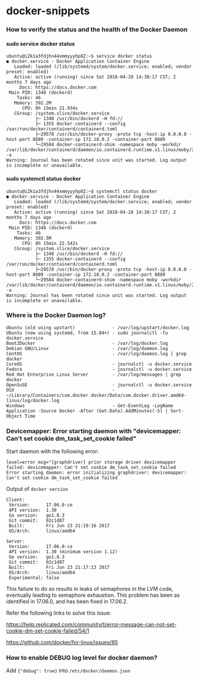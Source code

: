 # docker-snippets

### How to verify the status and the health of the Docker Daemon
#### sudo service docker status
```
ubuntu@iZk1a3fdjhn44xmmyyyhp8Z:~$ service docker status
● docker.service - Docker Application Container Engine
   Loaded: loaded (/lib/systemd/system/docker.service; enabled; vendor preset: enabled)
   Active: active (running) since Sat 2018-04-28 14:38:17 CST; 2 months 7 days ago
     Docs: https://docs.docker.com
 Main PID: 1348 (dockerd)
    Tasks: 46
   Memory: 392.2M
      CPU: 8h 15min 21.934s
   CGroup: /system.slice/docker.service
           ├─ 1348 /usr/bin/dockerd -H fd://
           ├─ 1355 docker-containerd --config /var/run/docker/containerd/containerd.toml
           ├─29578 /usr/bin/docker-proxy -proto tcp -host-ip 0.0.0.0 -host-port 8889 -container-ip 172.18.0.2 -container-port 8889
           └─29584 docker-containerd-shim -namespace moby -workdir /var/lib/docker/containerd/daemon/io.containerd.runtime.v1.linux/moby/28e3e760f5f0e7fce358bdf5af5466a9cffee7915c1a4c0011678c8df618bb8d -a
Warning: Journal has been rotated since unit was started. Log output is incomplete or unavailable.
```

#### sudo systemctl status docker
```
ubuntu@iZk1a3fdjhn44xmmyyyhp8Z:~$ systemctl status docker
● docker.service - Docker Application Container Engine
   Loaded: loaded (/lib/systemd/system/docker.service; enabled; vendor preset: enabled)
   Active: active (running) since Sat 2018-04-28 14:38:17 CST; 2 months 7 days ago
     Docs: https://docs.docker.com
 Main PID: 1348 (dockerd)
    Tasks: 46
   Memory: 392.5M
      CPU: 8h 15min 22.542s
   CGroup: /system.slice/docker.service
           ├─ 1348 /usr/bin/dockerd -H fd://
           ├─ 1355 docker-containerd --config /var/run/docker/containerd/containerd.toml
           ├─29578 /usr/bin/docker-proxy -proto tcp -host-ip 0.0.0.0 -host-port 8889 -container-ip 172.18.0.2 -container-port 8889
           └─29584 docker-containerd-shim -namespace moby -workdir /var/lib/docker/containerd/daemon/io.containerd.runtime.v1.linux/moby/28e3e760f5f0e7fce358bdf5af5466a9cffee7915c1a4c0011678c8df618bb8d -a
Warning: Journal has been rotated since unit was started. Log output is incomplete or unavailable.
```

### Where is the Docker Daemon log?
```
Ubuntu (old using upstart)              - /var/log/upstart/docker.log
Ubuntu (new using systemd, from 15.04+) - sudo journalctl -fu docker.service
Boot2Docker                             - /var/log/docker.log
Debian GNU/Linux                        - /var/log/daemon.log
CentOS                                  - /var/log/daemon.log | grep docker
CoreOS                                  - journalctl -u docker.service
Fedora                                  - journalctl -u docker.service
Red Hat Enterprise Linux Server         - /var/log/messages | grep docker
OpenSuSE                                - journalctl -u docker.service
OSX                                     - ~/Library/Containers/com.docker.docker/Data/com.docker.driver.amd64-linux/log/docker.log
Windows                                 - Get-EventLog -LogName Application -Source Docker -After (Get-Date).AddMinutes(-5) | Sort-Object Time
```
 
### Devicemapper: Error starting daemon with "devicemapper: Can't set cookie dm_task_set_cookie failed"
Start daemon with the following error:
```
level=error msg="[graphdriver] prior storage driver devicemapper failed: devicemapper: Can't set cookie dm_task_set_cookie failed
Error starting daemon: error initializing graphdriver: devicemapper: Can't set cookie dm_task_set_cookie failed
```
Output of `docker version`
```
Client:
 Version:      17.06.0-ce
 API version:  1.30
 Go version:   go1.8.3
 Git commit:   02c1d87
 Built:        Fri Jun 23 21:19:16 2017
 OS/Arch:      linux/amd64

Server:
 Version:      17.06.0-ce
 API version:  1.30 (minimum version 1.12)
 Go version:   go1.8.3
 Git commit:   02c1d87
 Built:        Fri Jun 23 21:17:13 2017
 OS/Arch:      linux/amd64
 Experimental: false
```
This failure to do so results in leaks of semaphores in the LVM code, eventually leading to semaphore exhaustion.
This problem has been as identified in 17.06.0, and has been fixed in 17.06.2.

Refer the following links to solve this issue:

https://help.replicated.com/community/t/error-message-can-not-set-cookie-dm-set-cookie-failed/54/1

https://github.com/docker/for-linux/issues/85

### How to enable DEBUG log level for docker daemon?
Add ```{"debug": true}``` into ```/etc/docker/daemon.json```


